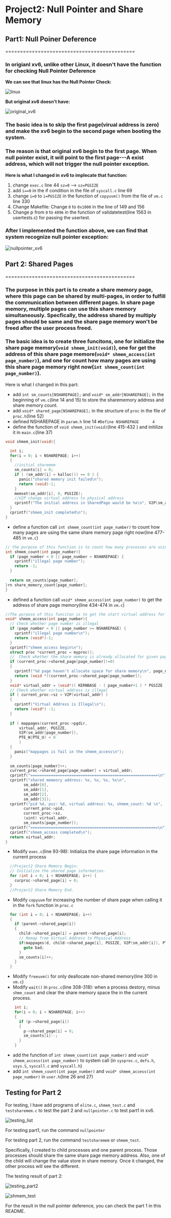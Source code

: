 # Project2: Null Pointer and Share Memory


## Part1: Null Poiner Deference
============================================
### In origianl xv6, unlike other Linux, it doesn't have the function for checking Null Pointer Deference
**We can see that linux has the Null Pointer Check:**

![linux](null_pointer_check_in_Linux.png)

**But original xv6 doesn't have:**

![original_xv6](no_null_pointer_check_for_original_xv6.png)

 
### The basic idea is to skip the first page(virual address is zero) and make the xv6 begin to the second page when booting the system.
### The reason is that  original xv6 begin to the first page. When null pointer exist, it will point to the first page---A exist address, which will not trigger the null pointer exception.

**Here is what I changed in xv6 to implecate that function:** 

 1. change `exec.c` line 44 `sz=0` --> `sz=PGSIZE`
2.  add `i==0` in the if condition in the file of `syscall.c` line 69
3.  change `i=0` to `i=PGSIZE` in the function of  `copyuvm()` from the file of `vm.c` line 330
4.  Change Makefile: Change `0` to `0x1000` in the line of 149 and 156
5.  Change p from `0` to `4096` in the function of validatetest(line 1563 in usertests.c) for passing the usertest.

### After I implemented the function above, we can find that system recognize null pointer exception:
 ![nullpointer_xv6](null_pointer_deference_after_change.png)


## Part 2: Shared Pages
============================================
### The purpose in this part is to create a share memory page, where this page can be shared by multi-pages, in order to fulfill the communication between different pages. In share page memory, multiple pages can use this share memory simultaneously. Specfically, the address  shared by multiply pages should be same and the share page memory won't be freed after the user process freed.

### The basic idea is to create three funcitons, one for initialize the share page memory(`void shmem_init(void)`), one for get the address of this share page memore(`void* shmem_access(int page_number)`), and one for count how many pages are using this share page memory right now(`int shmem_count(int page_number)`).

Here is what I changed  in this part:

+ add  `int sm_counts[NSHAREPAGE];` and `void* sm_addr[NSHAREPAGE];` in the beginning of `vm.c`(line 14 and 15) to store the sharememory address and share memory count.
+ add `void* shared_page[NSHAREPAGE];` in the structure of `proc` in the file of `proc.h`(line 52)
+  defined NSHAREPAGE in `param.h` line 14 `#Define NSHAREPAGE      4`
+  define the function of `void shmem_init(void)`(line 415-432 )  and initilize it in `main.c`(line 37)

```c
void shmem_init(void){  int i;  for(i = 0; i < NSHAREPAGE; i++)  {    //initial sharemem    sm_counts[i] = 0;    if ( (sm_addr[i] = kalloc()) == 0 ) {      panic("shared memory init failed\n");      return (void)-1;    }    memset(sm_addr[i], 0, PGSIZE);    //V2P change virtual address to physical address    cprintf("The initial address in SharedPage would be %x\n", V2P(sm_addr[i]));  }  cprintf("shmem_init completed\n");}
```

+  define a function call `int shmem_count(int page_number)` to count how many pages are using the same share memory page right now(line 477-485 in `vm.c`)

```c
// the purpose of this function is to count how many processes are using the same share page.int shmem_count(int page_number){  if (page_number < 0 || page_number > NSHAREPAGE) {    cprintf("illegal page number");    return -1;  }    return sm_counts[page_number];}rn share_memory_count[page_number];}
```

+ defined a function call `void* shmem_access(int page_number)` to get the address of share page memory(line 434-474 in `vm.c`)

```c
//The purpose of this funciton is to get the start virtual address for each pagevoid* shmem_access(int page_number){  // Check whether page number is illegal  if (page_number < 0 || page_number >= NSHAREPAGE) {    cprintf("illegal page number\n");    return (void*)-1;  }  cprintf("shmem_access begin\n");  struct proc *current_proc = myproc();  //  Check whether the share memory is already allocated for given page number.  if (current_proc->shared_page[page_number]!=0)  {    cprintf("%d page haven't allocate space for share memory\n", page_number);    return (void *)(current_proc->shared_page[page_number]);  }  void* virtual_addr = (void*)( KERNBASE - ( page_number+1 ) * PGSIZE );  // Check whether virtual address is illegal  if ( current_proc->sz > V2P(virtual_addr) )  {    cprintf("Virtual Address is Illegal\n");    return (void*) -1;  }    if ( mappages(current_proc->pgdir,       virtual_addr, PGSIZE,       V2P(sm_addr[page_number]),       PTE_W|PTE_U) < 0       )  {    panic("mappages is fail in the shmem_access\n");  }    sm_counts[page_number]++;  current_proc->shared_page[page_number] = virtual_addr;  cprintf("========================================================\n");  cprintf("shared memeory address: %x, %x, %x, %x\n", 
		sm_addr[0], 
		sm_addr[1], 
		sm_addr[2], 
		sm_addr[3]);  cprintf("pid %d, psz: %d, virtual address: %x, shmem_count: %d \n",
  		current_proc->pid, 
  		current_proc->sz, 
  		(uint) virtual_addr, 
  		sm_counts[page_number]);  cprintf("========================================================\n");  cprintf("shmem_access completed\n");  return virtual_addr;}
```

+ Modify `exec.c`(line 93-98): Initializa the share page information in the current process

```c
  //Project2 Share Memory Begin:  // Initialize the shared page information.  for (int i = 0; i < NSHAREPAGE; i++) {    curproc->shared_page[i] = 0;  }  //Project2 Share Memory End.
```

+ Modify `copyuvm` for increasing the number of share page when calling it in the `fork` function in `proc.c`

```c
  for (int i = 0; i < NSHAREPAGE; i++)  {    if (parent->shared_page[i])    {      child->shared_page[i] = parent->shared_page[i];      // Remap from Virtual Address to Physical Address      if(mappages(d, child->shared_page[i], PGSIZE, V2P(sm_addr[i]), PTE_W|PTE_U) < 0 ){        goto bad;      }      sm_counts[i]++;    }     }
```

+ Modify `freeuvm()` for only deallocate non-shared memory(line 300 in `vm.c`)
+ Modify `wait()` in `proc.c`(line 308-318): when a process destory, minus `shme_count` and clear the share memory space the in the current process.

```c
    int i;    for(i = 0; i < NSHAREPAGE; i++)    {      if (p->shared_page[i])      {        p->shared_page[i] = 0;        sm_counts[i]--;      }       }
```

+ add the function of `int shmem_count(int page_number)` and `void* shmem_access(int page_number)`  to system call (in `sysproc.c`, `defs.h`, `usys.S`,  `syscall.c` and `syscall.h`)
+ add  `int shmem_count(int page_number)` and `void* shmem_access(int page_number)` in `user.h`(line 26 and 27)

## Testing for Part 2

For testing, I have add programs of  `elite.c`, `shmem_test.c` and `testsharemem.c` to test the part 2 and `nullpointer.c` to test part1 in xv6.

![testing_list](testing_list.png)

For testing part1, run the command `nullpointer`

For testing part 2, run the command `testsharemem` or `shmem_test`. 

Specifically,  I created to child processes and one parent process. Those processes should share the same share page memory address. Also, one of the child will change the value store in share memory. Once it changed, the other process will see the different.


The testing result of part 2:

![testing_part2](testsharemem.png)

![shmem_test](shmem_test.png)

For the result in the null pointer deference, you can check the part 1 in this README.


